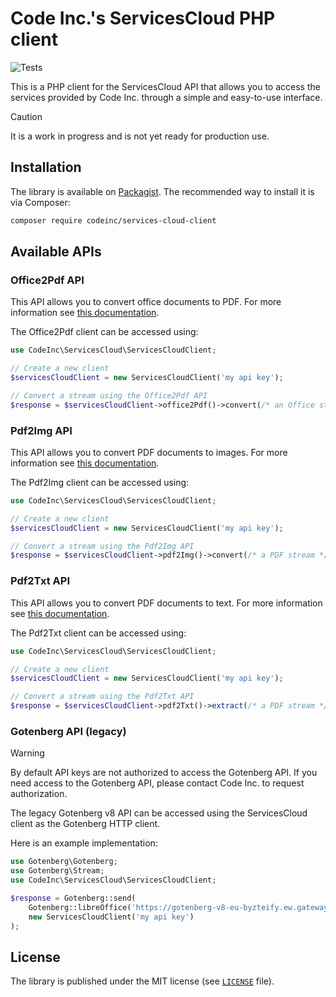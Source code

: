 # Code Inc.'s ServicesCloud PHP client

![Tests](https://github.com/codeinchq/services-cloud-php-client/actions/workflows/phpunit.yml/badge.svg)

This is a PHP client for the ServicesCloud API that allows you to access the services provided by Code Inc. through a simple and easy-to-use interface. 

> [!CAUTION]
> It is a work in progress and is not yet ready for production use.

## Installation

The library is available on [Packagist](https://packagist.org/packages/codeinc/services-cloud-client). The recommended way to install it is via Composer:

```bash
composer require codeinc/services-cloud-client
```

## Available APIs

### Office2Pdf API

This API allows you to convert office documents to PDF. For more information see [this documentation](https://github.com/codeinchq/office2pdf-php-client?tab=readme-ov-file#usage).

The Office2Pdf client can be accessed using:
```php
use CodeInc\ServicesCloud\ServicesCloudClient;

// Create a new client
$servicesCloudClient = new ServicesCloudClient('my api key');

// Convert a stream using the Office2Pdf API
$response = $servicesCloudClient->office2Pdf()->convert(/* an Office stream */);
```

### Pdf2Img API

This API allows you to convert PDF documents to images. For more information see [this documentation](https://github.com/codeinchq/pdf2img-php-client?tab=readme-ov-file#usage).

The Pdf2Img client can be accessed using:
```php
use CodeInc\ServicesCloud\ServicesCloudClient;

// Create a new client
$servicesCloudClient = new ServicesCloudClient('my api key');

// Convert a stream using the Pdf2Img API
$response = $servicesCloudClient->pdf2Img()->convert(/* a PDF stream */);
```

### Pdf2Txt API

This API allows you to convert PDF documents to text. For more information see [this documentation](https://github.com/codeinchq/pdf2txt-php-client?tab=readme-ov-file#usage).

The Pdf2Txt client can be accessed using:
```php
use CodeInc\ServicesCloud\ServicesCloudClient;

// Create a new client
$servicesCloudClient = new ServicesCloudClient('my api key');

// Convert a stream using the Pdf2Txt API
$response = $servicesCloudClient->pdf2Txt()->extract(/* a PDF stream */);
```

### Gotenberg API (legacy)

> [!WARNING]  
> By default API keys are not authorized to access the Gotenberg API. If you need access to the Gotenberg API, please contact Code Inc. to request authorization.

The legacy Gotenberg v8 API can be accessed using the ServicesCloud client as the Gotenberg HTTP client.

Here is an example implementation:
```php
use Gotenberg\Gotenberg;
use Gotenberg\Stream;
use CodeInc\ServicesCloud\ServicesCloudClient;

$response = Gotenberg::send(
    Gotenberg::libreOffice('https://gotenberg-v8-eu-byzteify.ew.gateway.dev')->convert(/* an Office stream */),
    new ServicesCloudClient('my api key')
);
```

## License

The library is published under the MIT license (see [`LICENSE`](LICENSE) file).